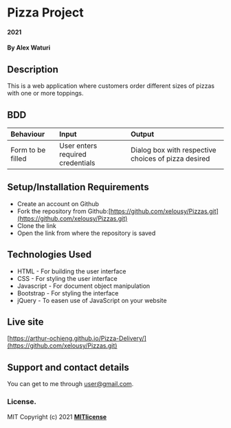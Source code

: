 # Pizza Project
#### 2021
#### By **Alex Waturi**
## Description
This is a web application where customers order different sizes of pizzas with one or more toppings. 
## BDD
|Behaviour| Input| Output|
|:--------|:-----|:------|
|Form to be filled| User enters required credentials| Dialog box with respective choices of pizza desired|
## Setup/Installation Requirements
* Create an account on Github
* Fork the repository from Github:[https://github.com/xelousy/Pizzas.git](https://github.com/xelousy/Pizzas.git)
* Clone the link
* Open the link from where the repository is saved
## Technologies Used
* HTML - For building the user interface
* CSS - For styling the user interface
* Javascript - For document object manipulation
* Bootstrap - For styling the interface
* jQuery - To easen use of JavaScript on your website
## Live site
[https://arthur-ochieng.github.io/Pizza-Delivery/](https://github.com/xelousy/Pizzas.git)
## Support and contact details
You can get to me through user@gmail.com.
### License.
MIT Copyright (c) 2021 **[MITlicense](LICENSE)**
